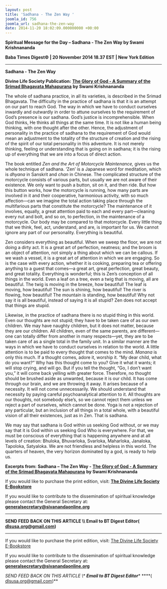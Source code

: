 ```yaml
---
layout: post
title: 'Sadhana - The Zen Way '
joomla_id: 756
joomla_url: sadhana-the-zen-way
date: 2014-11-20 18:02:09.000000000 +00:00
---
```

  

















































**Spiritual Message for the Day – Sadhana - The Zen Way by Swami Krishnananda**

**Baba Times Digest© | 20 November 2014 18.37 EST | New York Edition**

* * *  


**Sadhana - The Zen Way**

**Divine Life Society Publication:** [**The Glory of God - A Summary of the Srimad Bhagavata Mahapurana**](http://www.swami-krishnananda.org/bhagavata/bhagavata_2.html) **by Swami Krishnananda**

The whole of sadhana practice, in all its varieties, is described in the Srimad Bhagavata. The difficulty in the practice of sadhana is that it is an attempt on our part to reach God. The way in which we have to conduct ourselves inwardly and outwardly in order to attune ourselves to the requirement of God’s presence is our sadhana. God’s justice is incomprehensible. When God thinks, He thinks all things at the same time. It is not like a human being thinking, with one thought after the other. Hence, the adjustment of personality in the practice of sadhana to the requirement of God would mean an adjustment to the totality of the structure of creation and the rising of the spirit of our total personality in this adventure. It is not merely thinking, feeling or understanding that is going on in sadhana; it is the rising up of everything that we are into a focus of direct action.

The book entitled _Zen and the Art of Motorcycle Maintenance,_ gives us the whole technique of sadhana. ‘Zen’ is a Japanese word for meditation, which is _dhyana_ in Sanskrit and _chan_ in Chinese. The complicated structure of the motorcycle consists of various parts, but usually we are not aware of their existence. We only want to push a button, sit on it, and then ride. But how this button works, how the motorcycle is running, how many parts are involved in it and their cooperative, harmonious activity, with so much affection—can we imagine the total action taking place through the multifarious parts that constitute the motorcycle? The maintenance of it involves, equally, a great attention paid to each and every part—cleaning every nut and bolt, and so on, to perfection, in the maintenance of a motorcycle. Our body may be compared to that motorcycle. Every little thing that we think, feel, act, understand, and are, is important for us. We cannot ignore any part of our personality. Everything is beautiful.

Zen considers everything as beautiful. When we sweep the floor, we are not doing a dirty act. It is a great art of perfection, neatness; and the broom is an object of attention, not simply a thing about which we can be callous. If we wash a vessel, it is a great art of attention in which we are engaging. So is the case with every action, whether it is cooking, preparing tea or offering anything to a guest that comes—a great art, great perfection, great beauty, and great totality. Everything is wonderful; this is Zen’s conception of all things in the world. Even a leaf on a tree, even a twig that is moving, all are beautiful. The twig is moving in the breeze, how beautiful! The leaf is moving, how beautiful! The sun is shining, how beautiful! The river is flowing, how beautiful! The mountain is standing, how beautiful! Why not say it is all beautiful, instead of saying it is all stupid? Zen does not accept that things are stupid.

Likewise, in the practice of sadhana there is no stupid thing in this world. Even our thoughts are not stupid; they have to be taken care of as our own children. We may have naughty children, but it does not matter, because they are our children. All children, even of the same parents, are different—one can totally differ from another in many respects—yet, they are to be taken care of as a single total in the family unit. In a similar manner are the ways in which we have to conduct ourselves in relation to the world. A little attention is to be paid to every thought that comes to the mind. _Manana_ is only this much. If a thought comes, adore it, worship it. “My dear child, what do you want?” Why has this thought come to you? Give it what it wants; it will stop crying, and will go. But if you tell the thought, “Go, I don’t want you,” it will come back yelling with greater force. Therefore, no thought should be brushed aside as unwanted, because it is our child. It has come through our brain, and we are throwing it away. It arises because of a necessity. It will not come unnecessarily. We should understand that necessity by paying careful psychoanalytical attention to it. All thoughts are our thoughts, not somebody else’s, so we cannot reject them unless we reject a part of ourselves, which cannot be done. Yoga is not a rejection of any particular, but an inclusion of all things in a total whole, with a beautiful vision of all their existences, just as in Zen. That is sadhana.

We may say that sadhana is God within us seeking God without, or we may say that it is God within us seeking God Who is everywhere. For that, we must be conscious of everything that is happening anywhere and at all levels of creation: Bhuloka, Bhuvarloka, Svarloka, Maharloka, Janaloka, Tapoloka, Satyaloka. We are not friendless and helpless in this world. The quarters of heaven, the very horizon dominated by a god, is ready to help us.



**Excerpts from:**  **Sadhana – The Zen Way -** [**The Glory of God - A Summary of the Srimad Bhagavata Mahapurana**](http://www.swami-krishnananda.org/bhagavata/bhagavata_2.html) **by Swami Krishnananda**

If you would like to purchase the print edition, visit: **[The Divine Life Society E-Bookstore](http://www.dlshq.org/download/download.htm)**

If you would like to contribute to the dissemination of spiritual knowledge please contact the General Secretary at: [](mailto:%20%3Cscript%20type=%27text/javascript%27%3E%20%3C%21--%20var%20prefix%20=%20%27ma%27%20+%20%27il%27%20+%20%27to%27;%20var%20path%20=%20%27hr%27%20+%20%27ef%27%20+%20%27=%27;%20var%20addy57016%20=%20%27generalsecretary%27%20+%20%27@%27;%20addy57016%20=%20addy57016%20+%20%27sivanandaonline%27%20+%20%27.%27%20+%20%27org%27;%20document.write%28%27%3Ca%20%27%20+%20path%20+%20%27%5C%27%27%20+%20prefix%20+%20%27:%27%20+%20addy57016%20+%20%27%5C%27%3E%27%29;%20document.write%28addy57016%29;%20document.write%28%27%3C%5C/a%3E%27%29;%20//--%3E%5Cn%20%3C/script%3E%3Cscript%20type=%27text/javascript%27%3E%20%3C%21--%20document.write%28%27%3Cspan%20style=%5C%27display:%20none;%5C%27%3E%27%29;%20//--%3E%20%3C/script%3EThis%20email%20address%20is%20being%20protected%20from%20spambots.%20You%20need%20JavaScript%20enabled%20to%20view%20it.%20%3Cscript%20type=%27text/javascript%27%3E%20%3C%21--%20document.write%28%27%3C/%27%29;%20document.write%28%27span%3E%27%29;%20//--%3E%20%3C/script%3E?subject=Contribution%20to%20Dissemination%20of%20Spiritual%20Knowledge) **generalsecretary@sivanandaonline.org**

****

**SEND FEED BACK ON THIS ARTICLE \\\ Email to BT Digest Editor[](mailto:%20%3Cscript%20type=%27text/javascript%27%3E%20%3C%21--%20var%20prefix%20=%20%27ma%27%20+%20%27il%27%20+%20%27to%27;%20var%20path%20=%20%27hr%27%20+%20%27ef%27%20+%20%27=%27;%20var%20addy72654%20=%20%27dlsusa.org%27%20+%20%27@%27;%20addy72654%20=%20addy72654%20+%20%27gmail%27%20+%20%27.%27%20+%20%27com%27;%20document.write%28%27%3Ca%20%27%20+%20path%20+%20%27%5C%27%27%20+%20prefix%20+%20%27:%27%20+%20addy72654%20+%20%27%5C%27%3E%27%29;%20document.write%28addy72654%29;%20document.write%28%27%3C%5C/a%3E%27%29;%20//--%3E%5Cn%20%3C/script%3E%3Cscript%20type=%27text/javascript%27%3E%20%3C%21--%20document.write%28%27%3Cspan%20style=%5C%27display:%20none;%5C%27%3E%27%29;%20//--%3E%20%3C/script%3EThis%20email%20address%20is%20being%20protected%20from%20spambots.%20You%20need%20JavaScript%20enabled%20to%20view%20it.%20%3Cscript%20type=%27text/javascript%27%3E%20%3C%21--%20document.write%28%27%3C/%27%29;%20document.write%28%27span%3E%27%29;%20//--%3E%20%3C/script%3E?subject=DLS%20Posts)( [dlsusa.org@gmail.com](mailto:dlsusa.org@gmail.com))**



* * *



  

If you would like to purchase the print edition, visit: [The Divine Life Society E-Bookstore](http://www.dlshq.org/download/download.htm)

If you would like to contribute to the dissemination of spiritual knowledge please contact the General Secretary at: **[generalsecretary@sivanandaonline.org](mailto:generalsecretary@sivanandaonline.org)**

**SEND FEED BACK ON THIS ARTICLE \\\**  **Email to BT Digest Editor**** [](mailto:%20%3Cscript%20type=%27text/javascript%27%3E%20%3C%21--%20var%20prefix%20=%20%27ma%27%20+%20%27il%27%20+%20%27to%27;%20var%20path%20=%20%27hr%27%20+%20%27ef%27%20+%20%27=%27;%20var%20addy72654%20=%20%27dlsusa.org%27%20+%20%27@%27;%20addy72654%20=%20addy72654%20+%20%27gmail%27%20+%20%27.%27%20+%20%27com%27;%20document.write%28%27%3Ca%20%27%20+%20path%20+%20%27%5C%27%27%20+%20prefix%20+%20%27:%27%20+%20addy72654%20+%20%27%5C%27%3E%27%29;%20document.write%28addy72654%29;%20document.write%28%27%3C%5C/a%3E%27%29;%20//--%3E%5Cn%20%3C/script%3E%3Cscript%20type=%27text/javascript%27%3E%20%3C%21--%20document.write%28%27%3Cspan%20style=%5C%27display:%20none;%5C%27%3E%27%29;%20//--%3E%20%3C/script%3EThis%20email%20address%20is%20being%20protected%20from%20spambots.%20You%20need%20JavaScript%20enabled%20to%20view%20it.%20%3Cscript%20type=%27text/javascript%27%3E%20%3C%21--%20document.write%28%27%3C/%27%29;%20document.write%28%27span%3E%27%29;%20//--%3E%20%3C/script%3E?subject=DLS%20Posts)****( [dlsusa.org@gmail.com](mailto:dlsusa.org@gmail.com))**  
